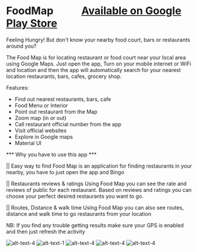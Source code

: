 # FoodMap  &emsp; &emsp; <a href="https://play.google.com/store/apps/details?id=com.nerdgeeks.foodmap&hl=en">Available on Google Play Store</a>
Feeling Hungry! But don't know your nearby food court, bars or restaurants around you?

The Food Map is for locating restaurant or food court near your local area using Google Maps. Just open the app, Turn on your mobile internet or WiFi and location and then the app will automatically search for your nearest location restaurants, bars, cafes, grocery shop.

Features:
- Find out nearest restaurants, bars, cafe
- Food Menu or Interior
- Point out restaurant from the Map
- Zoom map (in or out)
- Call restaurant official number from the app
- Visit official websites
- Explore in Google maps
- Material UI

*** Why you have to use this app ***

|| Easy way to find
Food Map is an application for finding restaurants in your nearby, you have to just open the app and Bingo

|| Restaurants reviews & ratings
Using Food Map you can see the rate and reviews of public for each restaurant. Based on reviews and ratings you can choose your perfect desired restaurants you want to go.

|| Routes, Distance & walk time
Using Food Map you can also see routes, distance and walk time to go restaurants from your location

NB: If you find any trouble getting results make sure your GPS is enabled and then just refresh the activity

![alt-text-4](https://lh3.googleusercontent.com/ezFHkAMBsdiENWGXa4Ueu-HuVKYYei-_3fcEzey8fLPsLnnJds1kZgVWRGhJjgsjx-o=w1366-h631 "Screenshot") ![alt-text-1](https://lh3.googleusercontent.com/sC15ZuoBvHyxcdkiTHJLmQbJwVnBw34_SS0MlSar1xg4hnvQRP_MeUawI-POQ_yAoQLQ=w1366-h631 "Screenshot") ![alt-text-4](https://lh3.googleusercontent.com/HTn15GazADYgmHnykYb7RYens-zzIQPDDD2Rr5lIwsM1z_Wd2eoW8deMMddmxqiNo_4=w1366-h631 "Screenshot") ![alt-text-4](https://lh3.googleusercontent.com/vs-im80CAGuIW6N6gWrIZD29-Q22OvaGYBmgWW1DM40nGTq0FEXAkE3zbiU1jBM_KcA=w1366-h631 "Screenshot") ![alt-text-4](https://lh3.googleusercontent.com/Cx9CabbnkTYv4N8C1L0mNd2GAg7IWEsTRj069CnEmwELbKdJgMRjOWGsL5JQUxyZnco=w1366-h631 "Screenshot") 
